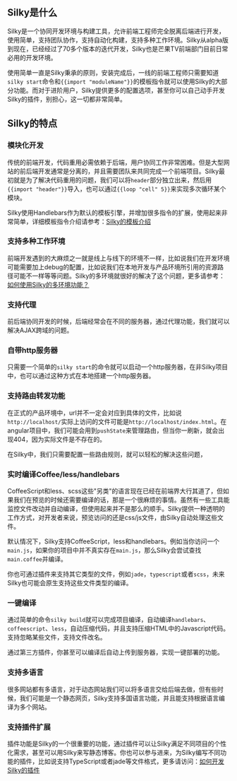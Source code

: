 <!--
title: 关于Silky
-->

## Silky是什么

Silky是一个协同开发环境与构建工具，允许前端工程师完全脱离后端进行开发，使用简单，支持团队协作，支持自动化构建，支持多种工作环境。Silky从alpha版到现在，已经经过了70多个版本的迭代开发，Silky也是芒果TV前端部门目前日常必用的开发环境。

使用简单一直是Silky秉承的原则，安装完成后，一线的前端工程师只需要知道`silky start`命令和`{{import "moduleName"}}`的模板指令就可以使用Silky的大部分功能。而对于进阶用户，Silky提供更多的配置选项，甚至你可以自己动手开发Silky的插件，别担心，这一切都非常简单。

## Silky的特点

### 模块化开发

传统的前端开发，代码重用必需依赖于后端，用户协同工作非常困难。但是大型网站的前后端开发通常是分离的，并且需要团队来共同完成一个前端项目。Silky最初就是为了解决代码重用的问题，我们可以将`header`部分独立出来，然后用`{{import "header"}}`导入，也可以通过`{{loop "cell" 5}}`来实现多次循环某个模块。

Silky使用Handlebars作为默认的模板引擎，并增加很多指令的扩展，使用起来非常简单，详细模板指令介绍请参考：[Silky的模板介绍](/post/template-of-silky.html)

### 支持多种工作环境

前端开发遇到的大麻烦之一就是线上与线下的环境不一样，比如说我们在开发环境可能需要加上debug的配置，比如说我们在本地开发与产品环境所引用的资源路径可能不一样等等问题。Silky的多环境就很好的解决了这个问题，更多请参考：[如何使用Silky的多环境功能？](/post/running-environment-of-silky.html)

### 支持代理

前后端协同开发的时候，后端经常会在不同的服务器，通过代理功能，我们就可以解决AJAX跨域的问题。


### 自带http服务器

只需要一个简单的`silky start`的命令就可以启动一个http服务器，在非Silky项目中，也可以通过这种方式在本地搭建一个http服务器。

### 支持路由转发功能

在正式的产品环境中，url并不一定会对应到具体的文件，比如说`http://localhost/`实际上访问的文件可能是`http://localhost/index.html`。在angular项目中，我们可能会用到`pushState`来管理路由，但当你一刷新，就会出现404，因为实际文件是不存在的。

在Silky中，我们只需要配置一些路由规则，就可以轻松的解决这些问题，

### 实时编译Coffee/less/handlebars

CoffeeScript和less、scss这些"另类"的语言现在已经在前端界大行其道了，但如果我们在预览的时候还需要编译的话，那是一个很麻烦的事情。虽然有一些工具能监控文件改动并自动编译，但使用起来并不是那么的顺手。Silky提供一种透明的工作方式，对开发者来说，预览访问的还是css/js文件，由Silky自动处理这些文件。

默认情况下，Silky支持CoffeeScript，less和handlebars。例如当你访问一个`main.js`，如果你的项目中并不真实存在`main.js`，那么Silky会尝试查找`main.coffee`并编译。

你也可通过插件来支持其它类型的文件，例如`jade`，`typescript`或者`scss`，未来Silky也可能会原生支持这些文件类型的编译。

### 一键编译

通过简单的命令`silky build`就可以完成项目编译，自动编译`handlebars`、`coffeescript`、`less`，自动压缩代码，并且支持压缩HTML中的Javascript代码。支持忽略某些文件，支持文件改名。

通过第三方插件，你甚至可以编译后自动上传到服务器，实现一键部署的功能。

### 支持多语言

很多网站都有多语言，对于动态网站我们可以将多语言交给后端去做，但有些时候，我们可能是一个静态网页，Silky支持多国语言功能，并且能支持根据语言编译为多个网站。

### 支持插件扩展

插件功能是Silky的一个很重要的功能，通过插件可以让Silky满足不同项目的个性化需求，甚至可以用Silky来写静态博客。你也可以参与进来，为Silky编写不同功能的插件，比如说支持TypeScript或者jade等文件格式，更多请访问：[如何开发Silky的插件](/post/how-to-develop-a-silky-plugin.html)
